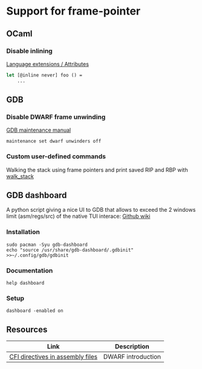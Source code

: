 # Support for frame-pointer

## OCaml

### Disable inlining
[Language extensions / Attributes](https://ocaml.org/manual/attributes.html)

```ocaml
let [@inline never] foo () =
	...
```

## GDB

### Disable DWARF frame unwinding
[GDB maintenance manual](https://sourceware.org/gdb/onlinedocs/gdb/Maintenance-Commands.html)
```
maintenance set dwarf unwinders off
```

### Custom user-defined commands

Walking the stack using frame pointers and print saved RIP and RBP with
[walk_stack](src/walk_stack.gdb)

## GDB dashboard
A python script giving a nice UI to GDB that allows to exceed the 2 windows
limit (asm/regs/src) of the native TUI interace: [Github wiki](https://github.com/cyrus-and/gdb-dashboard/wiki)

### Installation
```
sudo pacman -Syu gdb-dashboard
echo "source /usr/share/gdb-dashboard/.gdbinit" >>~/.config/gdb/gdbinit
```

### Documentation
```
help dashboard
```

### Setup
```
dashboard -enabled on
```

## Resources
| Link | Description |
| --- | --- |
| [CFI directives in assembly files](https://www.imperialviolet.org/2017/01/18/cfi.html) | DWARF introduction |
